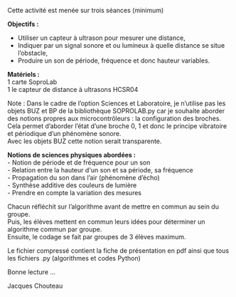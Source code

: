 Cette activité est menée sur trois séances (minimum)</br>

<b>Objectifs :</b></br>
- Utiliser un capteur à ultrason pour mesurer une distance,</br>
- Indiquer par un signal sonore et ou lumineux à quelle distance se situe l’obstacle,</br>
- Produire un son de période, fréquence et donc hauteur variables.</br>

<b>Matériels :</b></br>
1 carte SoproLab</br>
1 le capteur de distance à ultrasons HCSR04</br>

Note : Dans le cadre de l’option Sciences et Laboratoire, je n’utilise pas les objets BUZ et BP de la bibliothèque 
SOPROLAB.py car je souhaite aborder des notions propres aux microcontrôleurs : la configuration des broches. 
Cela permet d’aborder l’état d’une broche 0, 1 et donc le principe vibratoire et périodique d’un phénomène sonore.</br>
Avec les objets BUZ cette notion serait transparente.

<b>Notions de sciences physiques abordées :</b></br>
	- Notion de période et de fréquence pour un son</br>
	- Relation entre la hauteur d'un son et sa période, sa fréquence</br>
	- Propagation du son dans l’air (phénomène d’écho)</br>
	- Synthèse additive des couleurs de lumière </br>
	- Prendre en compte la variation des mesures</br>
  
Chacun réfléchit sur l’algorithme avant de mettre en commun au sein du groupe.</br>
Puis, les élèves mettent en commun leurs idées pour déterminer un algorithme commun par groupe.</br>
Ensuite, le codage se fait par groupes de 3 élèves maximum.

Le fichier compressé contient la fiche de présentation en pdf ainsi que tous les fichiers .py (algorithmes et codes Python)

Bonne lecture ...

Jacques Chouteau
